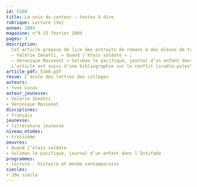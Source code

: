 ```yaml
---
id: 5160
title: La voix du conteur – textes à dire
rubrique: Lecture [3e]
annee: 2003
magazine: n°9 15 février 2004
pages: 3
description: 
  Cet article propose de lire des extraits de romans à des élèves de troisième.
  – Valérie Zenatti, « Quand j’étais soldate » ;
  – Véronique Massenot « Soliman le pacifique, journal d’un enfant dans l’Intifada ».
  L’article est suivi d’une bibliographie sur le conflit israélo-palestinien.
article_pdf: 5160.pdf
revue: L’école des lettres des collèges
auteurs:
- Yves Lucas
auteur_jeunesse:
- Valérie Zenatti
- Véronique Massenot
disciplines:
- français
jeunesse:
- littérature jeunesse
niveau_etudes:
- troisième
oeuvres:
- Quand j’étais soldate
- Soliman le pacifique, journal d’un enfant dans l’Intifada
programmes:
- lecture - histoire et monde contemporains
siecles:
- 20e siècle
---
```

